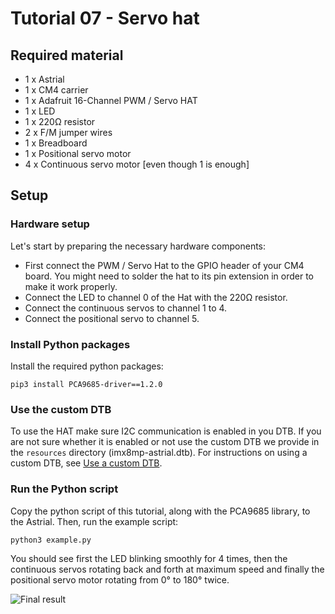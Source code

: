 # Tutorial 07 - Servo hat
## Required material
* 1 x Astrial
* 1 x CM4 carrier
* 1 x Adafruit 16-Channel PWM / Servo HAT
* 1 x LED
* 1 x 220Ω resistor
* 2 x F/M jumper wires
* 1 x Breadboard
* 1 x Positional servo motor
* 4 x Continuous servo motor \[even though 1 is enough\]

## Setup
### Hardware setup

Let's start by preparing the necessary hardware components:

* First connect the PWM / Servo Hat to the GPIO header of your CM4 board. You might need to solder the hat to its pin extension in order to make it work properly.
* Connect the LED to channel 0 of the Hat with the 220Ω resistor.
* Connect the continuous servos to channel 1 to 4.
* Connect the positional servo to channel 5.

### Install Python packages
Install the required python packages:
```
pip3 install PCA9685-driver==1.2.0
```

### Use the custom DTB
To use the HAT make sure I2C communication is enabled in you DTB.
If you are not sure whether it is enabled or not use the custom DTB we provide in the `resources` directory (imx8mp-astrial.dtb).
For instructions on using a custom DTB, see [Use a custom DTB](./../README.md#use-a-custom-dtb).

### Run the Python script
Copy the python script of this tutorial, along with the PCA9685 library, to the Astrial. Then, run the example script:

```sh
python3 example.py
```

You should see first the LED blinking smoothly for 4 times, then the continuous servos rotating back and forth at maximum speed and finally the positional servo motor rotating from 0° to 180° twice.

![Final result](resources/animazione.gif)